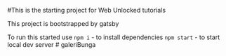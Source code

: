 #This is the starting project for Web Unlocked tutorials

This project is bootstrapped by gatsby

To run this started use
`npm i` - to install dependencies
`npm start` - to start local dev server
#   g a l e r i B u n g a  
 